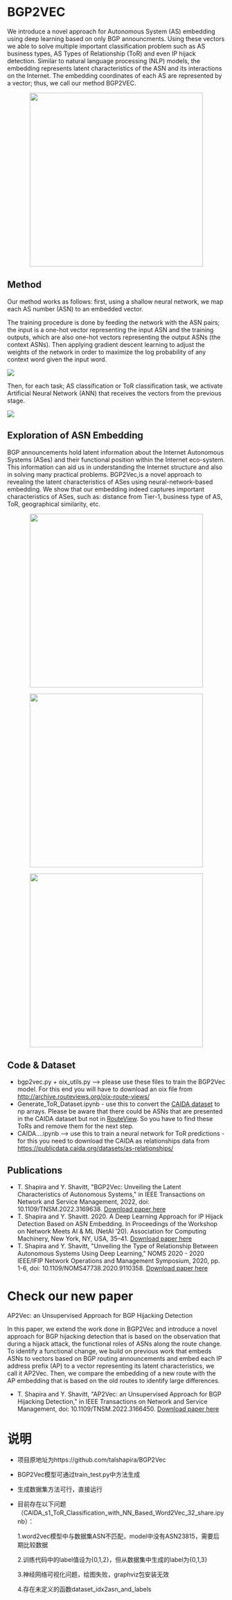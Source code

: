 # BGP2VEC

We introduce a novel approach for Autonomous System (AS) embedding using deep learning based on only BGP announcments. Using these vectors we able to solve multiple important classification problem such as AS business types, AS Types of Relationship (ToR) and even IP hijack detection.  Similar to natural language processing (NLP) models, the embedding represents latent characteristics of the ASN and its interactions on the Internet.  The embedding coordinates of each AS are represented by a vector; thus, we call our method BGP2VEC.

<p align="center">
<img src='http://talshapira.github.io/files/ToR_Gao.png' width="400">
</p>

## Method

Our method works as follows: first, using a shallow neural network, we map each AS number (ASN) to an embedded vector. 

The training procedure is done by feeding the network with the ASN pairs; the input is a one-hot vector representing the input ASN and the training outputs, which are also one-hot vectors representing the output ASNs (the context ASNs). Then applying gradient descent learning to adjust the weights of the network in order to maximize the log probability of any context word given the input word.

<img src='http://talshapira.github.io/files/as_route_ngram_example_fixed.png'>

Then, for each task; AS classification or ToR classification task, we activate Artificial Neural Network (ANN) that receives the vectors from the previous stage.

<img src='http://talshapira.github.io/files/BGP2VEC_sys_0.png'>

## Exploration of ASN Embedding

BGP announcements hold latent information about the Internet Autonomous Systems (ASes) and their functional position within the Internet eco-system. This information can aid us in understanding the Internet structure and also in solving many practical problems. BGP2Vec,is a novel approach to revealing the latent characteristics of ASes using neural-network-based embedding. We show that our embedding indeed captures important characteristics of ASes, such as: distance from Tier-1, business type of AS, ToR, geographical similarity, etc.

<p align="center">
<img src='http://talshapira.github.io/files/BGP2Vec_Analysis_all_graph_by_region_1.png' width="400">
</p>


<p align="center">
<img src='http://talshapira.github.io/files/bgp2vec_equinix_vectors.png' width="400">
</p>


<p align="center">
<img src='http://talshapira.github.io/files/bgp2vec_siblings_analogies.png' width="400">
</p>

## Code & Dataset

* bgp2vec.py + oix_utils.py --> please use these files to train the BGP2Vec model. For this end you will have to download an oix file from http://archive.routeviews.org/oix-route-views/
* Generate_ToR_Dataset.ipynb - use this to convert the [CAIDA dataset](https://publicdata.caida.org/datasets/as-relationships/) to np arrays. Please be aware that there could be ASNs that are presented in the CAIDA dataset but not in [RouteView](http://archive.routeviews.org/oix-route-views/). So you have to find these ToRs and remove them for the next step.
* CAIDA....ipynb --> use this to train a neural network for ToR predictions - for this you need to download the CAIDA as relationships data from https://publicdata.caida.org/datasets/as-relationships/

## Publications

* T. Shapira and Y. Shavitt, "BGP2Vec: Unveiling the Latent Characteristics of Autonomous Systems," in IEEE Transactions on Network and Service Management, 2022, doi: 10.1109/TNSM.2022.3169638. [Download paper here](https://ieeexplore.ieee.org/document/9761992)
* T. Shapira and Y. Shavitt. 2020. A Deep Learning Approach for IP Hijack Detection Based on ASN Embedding. In Proceedings of the Workshop on Network Meets AI & ML (NetAI ’20). Association for Computing Machinery, New York, NY, USA, 35–41. [Download paper here](https://dl.acm.org/doi/abs/10.1145/3405671.3405814)
* T. Shapira and Y. Shavitt, "Unveiling the Type of Relationship Between Autonomous Systems Using Deep Learning," NOMS 2020 - 2020 IEEE/IFIP Network Operations and Management Symposium, 2020, pp. 1-6, doi: 10.1109/NOMS47738.2020.9110358. [Download paper here](https://ieeexplore.ieee.org/document/9110358)

# Check our new paper

AP2Vec: an Unsupervised Approach for BGP Hijacking Detection

In this paper, we extend the work done in BGP2Vec and introduce a novel approach for BGP hijacking detection that is based on the observation that during a hijack attack, the functional roles of ASNs along the route change. To identify a functional change, we build on previous work that embeds ASNs to vectors based on BGP routing announcements and embed each IP address prefix (AP) to a vector representing its latent characteristics, we call it AP2Vec. Then, we compare the embedding of a new route with the AP embedding that is based on the old routes to identify large differences.

* T. Shapira and Y. Shavitt, "AP2Vec: an Unsupervised Approach for BGP Hijacking Detection," in IEEE Transactions on Network and Service Management, doi: 10.1109/TNSM.2022.3166450. [Download paper here](https://ieeexplore.ieee.org/document/9754706)

# 说明

* 项目原地址为https://github.com/talshapira/BGP2Vec

* BGP2Vec模型可通过train_test.py中方法生成

* 生成数据集方法可行，直接运行

* 目前存在以下问题（CAIDA_s1_ToR_Classification_with_NN_Based_Word2Vec_32_share.ipynb）：

  1.word2vec模型中与数据集ASN不匹配，model中没有ASN23815，需要后期比较数据

  2.训练代码中的label值设为{0,1,2}，但从数据集中生成的label为{0,1,3}

  3.神经网络可视化问题，绘图失败，graphviz包安装无效

  4.存在未定义的函数dataset_idx2asn_and_labels
